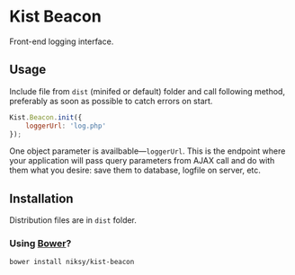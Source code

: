 # Kist Beacon

Front-end logging interface.

## Usage

Include file from `dist` (minifed or default) folder and call following method,
preferably as soon as possible to catch errors on start.

```javascript
Kist.Beacon.init({
	loggerUrl: 'log.php'
});
```

One object parameter is availbable—`loggerUrl`. This is the endpoint where your
application will pass query parameters from AJAX call and do with them what
you desire: save them to database, logfile on server, etc.

## Installation

Distribution files are in `dist` folder.

### Using [Bower](http://bower.io)?

```bash
bower install niksy/kist-beacon
```
